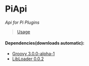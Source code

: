 # PiApi

*Api for Pi Plugins*

 > [Usage](https://github.com/PiSystem/PiApi/blob/master/USAGE.md)

#### Dependencies(downloads automatic):
 - [Groovy 3.0.0-alpha-1](https://mvnrepository.com/artifact/org.codehaus.groovy/groovy-all/3.0.0-alpha-1)
 - [LibLoader 0.0.2](https://github.com/MPEServer/LibLoader)
 
